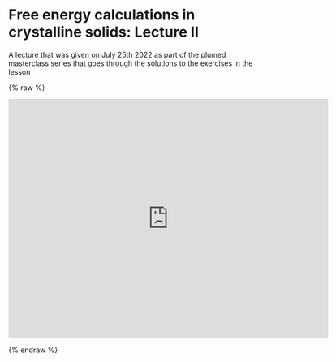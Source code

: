 # Free energy calculations in crystalline solids: Lecture II

A lecture that was given on July 25th 2022 as part of the plumed masterclass series that goes through the solutions to the exercises in the lesson

{% raw %}
<p align="center"><iframe width="630" height="472" src="https://www.youtube.com/embed/H1KfRU8aEFY" frameborder="0" allowfullscreen></iframe></p>
{% endraw %}
